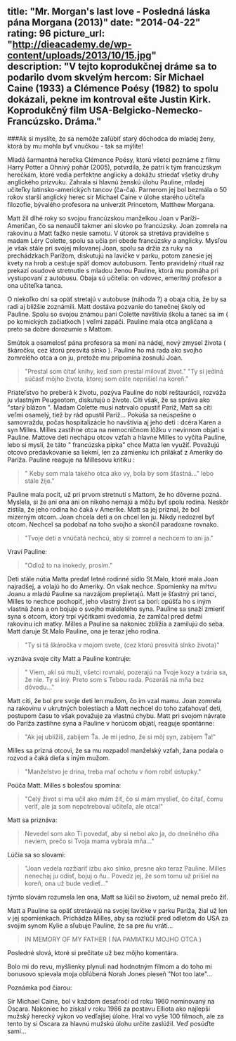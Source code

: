 title: "Mr. Morgan's last love - Posledná láska pána Morgana (2013)"
date: "2014-04-22"
rating: 96
picture_url: "http://dieacademy.de/wp-content/uploads/2013/10/15.jpg"	
description: "V tejto koprodukčnej dráme sa to podarilo dvom skvelým hercom: Sir Michael Caine (1933) a Clémence Poésy (1982) to spolu dokázali, pekne im kontroval ešte Justin Kirk. Koprodukčný film USA-Belgicko-Nemecko-Francúzsko. Dráma."
---

###Ak si myslíte, že sa nemôže zaľúbiť starý dôchodca do mladej ženy, ktorá by mu mohla byť vnučkou - tak sa mýlite!


Mladá šarmantná herečka Clémence Poésy, ktorú všetci poznáme z
filmu Harry Potter a Ohnivý pohár (2005), potvrdila, že patrí 
k tým francúzskym herečkám, ktoré vedia perfektne anglicky a dokážu striedať všetky druhy anglického prízvuku. Zahrala si hlavnú ženskú úlohu Pauline, mladej učiteľky latinsko-amerických tancov (ča-ča). 
Parnerom jej bol bezmála o 50 rokov starší anglický herec sir Michael Caine 
v úlohe starého učiteľa filozofie, bývalého profesora na univerzit Princetom, Matthew Morgana.

Matt žil dlhé roky so svojou francúzskou manželkou Joan v Paríži- Američan, čo sa nenaučil takmer ani slovko po francúzsky. Joan zomrela na rakovinu a Matt ťažko nesie samotu. V útorok sa stretáva pravidelne s madam Léry Colette, spolu sa učia pri obede francúzsky a anglicky. Mysľou je však stále pri svojej milovanej Joan, spolu sa držia za ruky na prechádzkach Parížom, diskutujú na lavičke v parku, potom zanesie jej kvety na hrob a cestuje späť domov autobusom. Tento pravidelný rituál raz prekazí osudové stretnutie s mladou ženou Pauline, ktorá mu pomáha pri vystupovaní z autobusu. Obaja sú učitelia: on vdovec, emeritný profesor a ona učiteľka tanca.

O niekoľko dní sa opäť stretajú v autobuse (náhoda ?) a obaja cítia, že by sa radi aj bližšie zoznámili. Matt dostáva pozvanie do tanečnej školy od Pauline. Spolu so svojou známou pani Colette navštívia školu a tanec sa im ( po komických začiatkoch ) veľmi zapáči. Pauline mala otca angličana a preto sa dobre dorozumie s Mattom.

Smútok a osamelosť pána profesora sa mení na nádej, nový zmysel života ( škáročku, cez ktorú presvitá slnko ). Pauline ho má rada ako svojho zomrelého otca a on ju, pretože mu pripomína zosnulú Joan. 

> "Prestal som čítať knihy, keď som prestal milovať život."
>  "Ty si jediná súčasť môjho života, ktorej som ešte neprišiel na koreň."

Priateľstvo ho preberá k životu, pozýva Pauline do nobl reštaurácii, rozváža ju vlastným Peugeotom, diskutujú o živote. Cíti však, že sa správa ako "starý blázon ". Madam Colette musí natrvalo opustiť Paríž, Matt sa cíti veľmi osamelý, tiež by rád opustil Paríž...
Pokúša sa neúspešne o samovraždu, počas hospitalizácie ho navštívia aj jeho deti : dcéra Karen a syn Milles. Milles zastihne otca na nemocničnom lôžku v nevinnom objatí s Pauline. Mattove deti nechápu otcov vzťah a hlavne Milles to vyčíta Pauline, lebo si myslí, že táto " francúzska pipka" chce Matta len využiť. Považujú otcovo predávkovanie sa liekmi, len za zámienku ich prilákať z Ameriky do Paríža.
Pauline reaguje na Millesovu kritiku :

> " Keby som mala takého otca ako vy, bola by som šťastná..." 
lebo stále žije."

Pauline mala pocit, už pri prvom stretnutí s Mattom, že ho dôverne pozná. Myslela, si že ani ona ani on nikoho nemajú a môžu byť spolu rodina. Neskôr zistila, že jeho rodina ho čaká v Amerike. Matt sa jej priznal, že bol mizerným otcom. Joan chcela deti a on chcel len ju. Nikdy nedozrel byť otcom. Nechcel sa podobať na toho svojho a skončil paradoxne rovnako.

> "Tvoje deti a vnúčatá nechcú, aby si zomrel a nechcem to ani ja."

Vraví Pauline:

> "Odlož to na inokedy, prosím."

Deti stále nútia Matta predať letné rodinné sídlo St.Malo, ktoré mala Joan najradšej, a volajú ho do Ameriky. On však nechce. Spomienky na mŕtvu Joanu a 
mladú Pauline sa navzájom preplietajú. Matt je šťastný pri tanci, Milles to nechce pochopiť, jeho vlastný život sa borí: opúšťa ho s iným vlastná žena a on bojuje o svojho maloletého syna. Pauline sa snaží zmieriť syna s otcom, ktorý trpí výčitkami svedomia, že zamlčal pred deťmi rakovinu ich matky.
Milles a Pauline sa nakoniec zblížia a zamilujú do seba. 
Matt daruje St.Malo Pauline, ona je teraz jeho rodina.

> "Ty si tá škáročka v mojom svete, (cez ktorú presvitá slnko života)"

vyznáva svoje city Matt a Pauline kontruje:

> " Viem, akí sú muži, všetci rovnakí, pozerajú na Tvoje kozy a tvária sa, že nie. Ty si iný. Preto som s Tebou rada. Pozeráš na mňa bez dôvodu..."

Matt citi, že bol pre svoje deti len mužom, čo im vzal mamu. Joan zomrela na rakovinu v ukrutných bolestiach a Matt nechcel do toho zaťahovať deti, postupom času to však považuje za vlastnú chybu. Matt pri svojom návrate do Paríža zastihne syna a Pauline v horúcom objatí, reaguje spontánne:

> "Ak jej ublížiš, zabijem Ťa. Je mi jedno, že si môj syn, zabijem Ťa!"

Milles sa prizná otcovi, že sa mu rozpadol manželský vzťah, žana podala o rozvod a čaká dieťa s iným mužom.

>"Manželstvo je drina, treba mať ochotu v ňom robiť ústupky." 

Poúča Matt. Milles s bolesťou spomína:

> "Celý život si ma učil ako mám žiť, čo si mám myslieť, čo čítať, čomu veriť, ale ja som nepotreboval učiteľa, ale otca!"

Matt sa priznáva:

> Nevedel som ako Ti povedať, aby si nebol ako ja, do dnešného dňa neviem, prečo si Tvoja mama vybrala mňa..."

Lúčia sa so slovami:

> "Joan vedela rozžiariť izbu ako slnko, presne ako teraz Pauline. Milles nenechaj ju odisť, bojuj o ňu.. Povedz jej, že som tomu už prišiel na koreň, ona už bude vedieť..."

týmto slovám rozumela  len ona, Matt sa lúčil so životom, už nemal prečo žiť.

Matt a Pauline sa opäť stretávajú na svojej lavičke v parku Paríža, žial už len v jej spomienkach. Prichádza Milles, aby sa rozlúčil pred odletom do USA za svojim synom Kylie a sľubuje Pauline, že sa pre ňu vráti...

> IN MEMORY OF MY FATHER  ( NA PAMIATKU MOJHO OTCA )

Posledné slová, ktoré si prečítate už bez môjho komentára.

Bolo mi do revu, myšlienky plynuli nad hodnotným filmom a do toho mi bonusovo spievala moja obľúbená Norah Jones pieseň "Not too late"...

Poznámka pod čiarou: 

Sir Michael Caine, bol v každom desaťročí od roku 1960 nominovaný 
na Oscara. Nakoniec ho získal v roku 1986 za postavu Elliota ako najlepší mužský herecký výkon vo vedľajšej úlohe. 
Hral vo vyše 100 filmoch, ale za tento by si Oscara za hlavnú mužskú úlohu určite zaslúžil. Veď posúďte sami...






